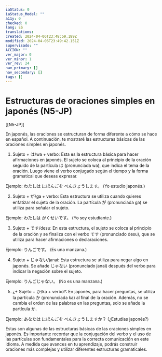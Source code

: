 ```yaml
---
iaStatus: 0
iaStatus_Model: ""
a11y: 0
checked: 0
lang: ES
translations: 
created: 2024-04-06T23:48:59.189Z
modified: 2024-04-06T23:49:42.151Z
supervisado: ""
ACCION: ""
ver_major: 0
ver_minor: 1
ver_rev: 24
nav_primary: []
nav_secondary: []
tags: []
---
```

# Estructuras de oraciones simples en japonés (N5-JP)

[[N5-JP]]

En japonés, las oraciones se estructuran de forma diferente a cómo se hace en español. A continuación, te mostraré las estructuras básicas de las oraciones simples en japonés.

1. Sujeto + は/wa + verbo: Esta es la estructura básica para hacer afirmaciones en japonés. El sujeto se coloca al principio de la oración seguido de la partícula は (pronunciada wa), que indica el tema de la oración. Luego viene el verbo conjugado según el tiempo y la forma gramatical que deseas expresar.

Ejemplo:
わたしは にほんごを べんきょうします。
(Yo estudio japonés.)

2. Sujeto + が/ga + verbo: Esta estructura se utiliza cuando quieres enfatizar el sujeto de la oración. La partícula が (pronunciada ga) se utiliza para señalar el sujeto.

Ejemplo:
わたしは がくせいです。
(Yo soy estudiante.)

3. Sujeto + です/desu: En esta estructura, el sujeto se coloca al principio de la oración y se finaliza con el verbo です (pronunciado desu), que se utiliza para hacer afirmaciones o declaraciones.

Ejemplo:
りんごです。
(Es una manzana.)

4. Sujeto + じゃない/janai: Esta estructura se utiliza para negar algo en japonés. Se añade じゃない (pronunciado janai) después del verbo para indicar la negación sobre el sujeto.

Ejemplo:
りんごじゃない。
(No es una manzana.)

5. ¿+ Sujeto + か/ka + verbo?: En japonés, para hacer preguntas, se utiliza la partícula か (pronunciada ka) al final de la oración. Además, no se cambia el orden de las palabras en las preguntas, solo se añade la partícula か.

Ejemplo:
あなたは にほんごを べんきょうしますか？
(¿Estudias japonés?)

Estas son algunas de las estructuras básicas de las oraciones simples en japonés. Es importante recordar que la conjugación del verbo y el uso de las partículas son fundamentales para la correcta comunicación en este idioma. A medida que avances en tu aprendizaje, podrás construir oraciones más complejas y utilizar diferentes estructuras gramaticales.

